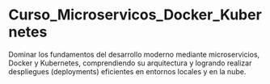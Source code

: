# Curso_Microservicos_Docker_Kubernetes
Dominar los fundamentos del desarrollo moderno mediante microservicios, Docker y Kubernetes, comprendiendo su arquitectura y logrando realizar despliegues (deployments) eficientes en entornos locales y en la nube.
